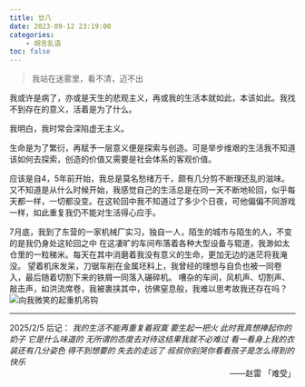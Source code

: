 ```yaml
---
title: 廿八
date: 2023-09-12 23:19:00
categories:
    - 胡言乱语
toc: false
---
```


> 我站在迷雾里，看不清，迈不出

我或许是病了，亦或是天生的悲观主义，再或我的生活本就如此，本该如此。我找不到存在的意义，活着是为了什么。

我明白，我时常会深陷虚无主义。

生命是为了繁衍，再赋予一层意义便是探索与创造。可是举步维艰的生活我不知道该如何去探索，创造的价值又需要是社会体系的客观价值。

应该是自4，5年前开始，我总是莫名愁绪万千，颇有几分剪不断理还乱的滋味。又不知道是从什么时候开始，我感觉自己的生活总是在同一天不断地轮回，似乎每天都一样，一切都没变。在这轮回中我不知道过了多少个日夜，可他偏偏不同游戏一样，如此重复我仍不能对生活得心应手。

7月底，我到了东营的一家机械厂实习，独自一人，陌生的城市与陌生的人，不变的是我仍身处这轮回之中
在这凄旷的车间布落着各种大型设备与辊道，我渺如太仓里的一粒稊米。每天在其中消磨着我没有意义的生命，更加无边的迷茫将我淹没。
望着机床发呆，刀锯车削在金属坯料上，我曾经的理想与自负也被一同卷入，最后随着切割下来的铁屑一同落入碾碎机。
嘈杂的车间，风机声、切割声、敲击声，如洪流席卷，我被裹挟其中，彷佛窒息般，我难以思考故我还存在吗？
![向我微笑的起重机吊钩](https://pic1.rpgsky.net/imgcn/moepic/2025/02/05/bbe6e307003bc6b1004cabc127da0152.webp)

---

<div class="circle-black">

2025/2/5 后记：
    *我的生活不能再重复着寂寞 要生起一把火*
    *此时我真想捧起你的奶子 它是什么味道的*
    *无所谓的态度去对待这结果我就不必难过*
    *看一看身上我的衣装还有几分姿色*
    *得不到想要的 失去的走远了*
    *叔叔你别哭你看看孩子是怎么得到的快乐*
<span style="display: block; text-align: right">——赵雷 「难受」 </span>

</div>